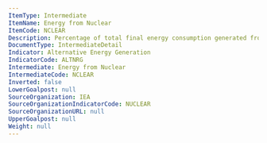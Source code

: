 ```yaml
---
ItemType: Intermediate
ItemName: Energy from Nuclear
ItemCode: NCLEAR
Description: Percentage of total final energy consumption generated from Nuclear
DocumentType: IntermediateDetail
Indicator: Alternative Energy Generation
IndicatorCode: ALTNRG
Intermediate: Energy from Nuclear
IntermediateCode: NCLEAR
Inverted: false
LowerGoalpost: null
SourceOrganization: IEA
SourceOrganizationIndicatorCode: NUCLEAR
SourceOrganizationURL: null
UpperGoalpost: null
Weight: null
---
```


